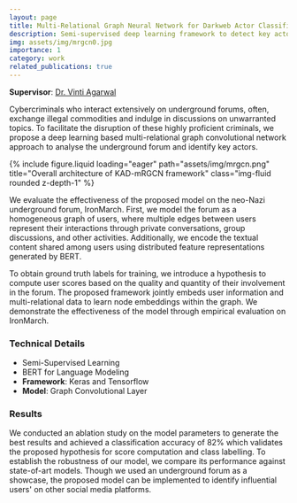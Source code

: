 ```yaml
---
layout: page
title: Multi-Relational Graph Neural Network for Darkweb Actor Classification
description: Semi-supervised deep learning framework to detect key actors by classifying underground forum users into different groups based on their activity patterns.
img: assets/img/mrgcn0.jpg
importance: 1
category: work
related_publications: true
---
```



**Supervisor**: [Dr. Vinti Agarwal](https://www.bits-pilani.ac.in/pilani/vintiagarwal/profile)


Cybercriminals who interact extensively
on underground forums, often, exchange illegal commodities and indulge in discussions on unwarranted
topics. To facilitate the disruption of these highly
proficient criminals, we propose a deep learning based
multi-relational graph convolutional network approach
to analyse the underground forum and identify key
actors.

{% include figure.liquid loading="eager" path="assets/img/mrgcn.png" title="Overall architecture of KAD-mRGCN framework" class="img-fluid rounded z-depth-1" %}

We evaluate the effectiveness of the proposed model on the neo-Nazi underground forum, IronMarch. First, we model the forum as a homogeneous graph of users, where multiple edges between users represent their interactions through private conversations, group discussions, and other activities. Additionally, we encode the textual content shared among users using distributed feature representations generated by BERT.

To obtain ground truth labels for training, we introduce a hypothesis to compute user scores based on the quality and quantity of their involvement in the forum. The proposed framework jointly embeds user information and multi-relational data to learn node embeddings within the graph. We demonstrate the effectiveness of the model through empirical evaluation on IronMarch.

### Technical Details

* Semi-Supervised Learning
* BERT for Language Modeling
* **Framework**: Keras and Tensorflow
* **Model**: Graph Convolutional Layer

### Results

We conducted an ablation study on the model parameters to generate the best results and achieved a classification accuracy of 82% which validates the proposed hypothesis for score computation and class labelling. To establish the robustness of our model, we compare its performance against state-of-art models. Though we used an underground forum as a showcase, the proposed model can be implemented to identify influential users' on other social media platforms.
